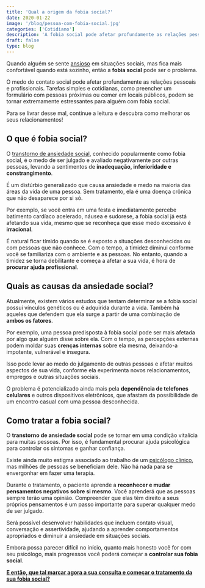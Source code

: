```yaml
---
title: 'Qual a origem da fobia social?'
date: 2020-01-22
image: '/blog/pessoa-com-fobia-social.jpg'
categories: ['Cotidiano']
description: 'A fobia social pode afetar profundamente as relações pessoais. Para se livrar desse mal, continue a leitura e saiba como melhorar os seus relacionamentos!'
draft: false
type: blog
---
```


Quando alguém se sente [ansioso](/o-que-fazer-diante-de-uma-crise-de-ansiedade/) em situações sociais, mas fica mais confortável quando está sozinho, então a **fobia social** pode ser o problema.

O medo do contato social pode afetar profundamente as relações pessoais e profissionais. Tarefas simples e cotidianas, como preencher um formulário com pessoas próximas ou comer em locais públicos, podem se tornar extremamente estressantes para alguém com fobia social.

Para se livrar desse mal, continue a leitura e descubra como melhorar os seus relacionamentos!

## **O que é fobia social?**

O [transtorno de ansiedade social](/o-que-e-ansiedade-social-e-como-ela-pode-afetar-relacionamentos/), conhecido popularmente como fobia social, é o medo de ser julgado e avaliado negativamente por outras pessoas, levando a sentimentos de **inadequação, inferioridade e constrangimento**.

É um distúrbio generalizado que causa ansiedade e medo na maioria das áreas da vida de uma pessoa. Sem tratamento, ela é uma doença crônica que não desaparece por si só.

Por exemplo, se você entra em uma festa e imediatamente percebe batimento cardíaco acelerado, náusea e sudorese, a fobia social já está afetando sua vida, mesmo que se reconheça que esse medo excessivo é **irracional**.

É natural ficar tímido quando se é exposto a situações desconhecidas ou com pessoas que não conhece. Com o tempo, a timidez diminui conforme você se familiariza com o ambiente e as pessoas. No entanto, quando a timidez se torna debilitante e começa a afetar a sua vida, é hora de **procurar ajuda profissional**.

## **Quais as causas da ansiedade social?**

Atualmente, existem vários estudos que tentam determinar se a fobia social possui vínculos genéticos ou é adquirida durante a vida. Também há aqueles que defendem que ela surge a partir de uma combinação de **ambos os fatores**.

Por exemplo, uma pessoa predisposta à fobia social pode ser mais afetada por algo que alguém disse sobre ela. Com o tempo, as percepções externas podem moldar suas **crenças internas** sobre ela mesma, deixando-a impotente, vulnerável e insegura.

Isso pode levar ao medo do julgamento de outras pessoas e afetar muitos aspectos de sua vida, conforme ela experimenta novos relacionamentos, empregos e outras situações sociais.

O problema é potencializado ainda mais pela **dependência de telefones celulares** e outros dispositivos eletrônicos, que afastam da possibilidade de um encontro casual com uma pessoa desconhecida.

## **Como tratar a fobia social?**

O **transtorno de ansiedade social** pode se tornar em uma condição vitalícia para muitas pessoas. Por isso, é fundamental procurar ajuda psicológica para controlar os sintomas e ganhar confiança.

Existe ainda muito estigma associado ao trabalho de um [psicólogo clínico](/pra-que-serve-um-psicologo-clinico/), mas milhões de pessoas se beneficiam dele. Não há nada para se envergonhar em fazer uma terapia.

Durante o tratamento, o paciente aprende a **reconhecer e mudar pensamentos negativos sobre si mesmo**. Você aprenderá que as pessoas sempre terão uma opinião. Compreender que elas têm direito a seus próprios pensamentos é um passo importante para superar qualquer medo de ser julgado.

Será possível desenvolver habilidades que incluem contato visual, conversação e assertividade, ajudando a aprender comportamentos apropriados e diminuir a ansiedade em situações sociais.

Embora possa parecer difícil no início, quanto mais honesto você for com seu psicólogo, mais progressos você poderá começar a **controlar sua fobia social**.

[**E então, que tal marcar agora a sua consulta e começar o tratamento da sua fobia social?**](/contato/)
